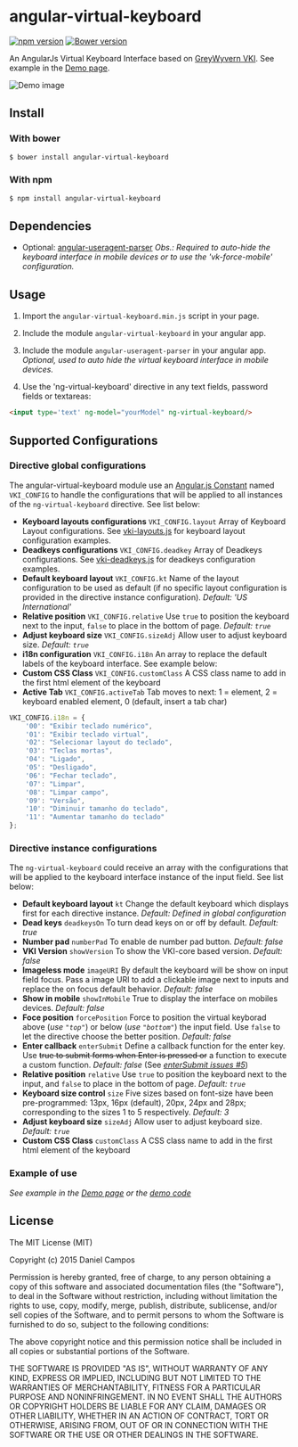 angular-virtual-keyboard
========================
[![npm version](https://badge.fury.io/js/angular-virtual-keyboard.svg)](http://badge.fury.io/js/angular-virtual-keyboard)
[![Bower version](https://badge.fury.io/bo/angular-virtual-keyboard.svg)](http://badge.fury.io/bo/angular-virtual-keyboard)

An AngularJs Virtual Keyboard Interface based on [GreyWyvern VKI](http://www.greywyvern.com/code/javascript/keyboard). See example in the [Demo page](http://the-darc.github.io/angular-virtual-keyboard).

![Demo image](http://the-darc.github.io/angular-virtual-keyboard/images/demo.png)

## Install

### With bower

```sh
$ bower install angular-virtual-keyboard
```

### With npm

```sh
$ npm install angular-virtual-keyboard
```

## Dependencies

- Optional: [angular-useragent-parser](https://github.com/the-darc/angular-useragent-parser)
_Obs.: Required to auto-hide the keyboard interface in mobile devices or to use the 'vk-force-mobile' configuration._

## Usage

1. Import the ```angular-virtual-keyboard.min.js``` script in your page.

2. Include the module ```angular-virtual-keyboard``` in your angular app.

3. Include the module ```angular-useragent-parser``` in your angular app. _Optional, used to auto hide the virtual keyboard interface in mobile devices._

4. Use the 'ng-virtual-keyboard' directive in any text fields, password fields or textareas:

```html
<input type='text' ng-model="yourModel" ng-virtual-keyboard/>
```

## Supported Configurations

### Directive global configurations

The angular-virtual-keyboard module use an [Angular.js Constant](https://docs.angularjs.org/api/auto/service/$provide#constant) named ``VKI_CONFIG`` to handle the configurations that will be applied to all instances of the ``ng-virtual-keyboard`` directive. See list below:

 - __Keyboard layouts configurations__ ``VKI_CONFIG.layout`` Array of Keyboard Layout configurations. See [vki-layouts.js](https://github.com/the-darc/angular-virtual-keyboard/blob/master/src/vki-layouts.js) for keyboard layout configuration examples.
 - __Deadkeys configurations__ ``VKI_CONFIG.deadkey`` Array of Deadkeys configurations. See [vki-deadkeys.js](https://github.com/the-darc/angular-virtual-keyboard/blob/master/src/vki-deadkeys.js) for deadkeys configuration examples.
 - __Default keyboard layout__ ``VKI_CONFIG.kt`` Name of the layout configuration to be used as default (if no specific layout configuration is provided in the directive instance configuration). _Default: 'US International'_
 - __Relative position__ ``VKI_CONFIG.relative`` Use ``true`` to position the keyboard next to the input, ``false`` to place in the bottom of page. _Default: ``true``_
 - __Adjust keyboard size__ ``VKI_CONFIG.sizeAdj`` Allow user to adjust keyboard size. _Default: ``true``_
 - __i18n configuration__ ``VKI_CONFIG.i18n`` An array to replace the default labels of the keyboard interface. See example below:
 - __Custom CSS Class__ ``VKI_CONFIG.customClass`` A CSS class name to add in the first html element of the keyboard
 - __Active Tab__ ``VKI_CONFIG.activeTab`` Tab moves to next: 1 = element, 2 = keyboard enabled element, 0 (default, insert a tab char)
```javascript
VKI_CONFIG.i18n = {
	'00': "Exibir teclado numérico",
	'01': "Exibir teclado virtual",
	'02': "Selecionar layout do teclado",
	'03': "Teclas mortas",
	'04': "Ligado",
	'05': "Desligado",
	'06': "Fechar teclado",
	'07': "Limpar",
	'08': "Limpar campo",
	'09': "Versão",
	'10': "Diminuir tamanho do teclado",
	'11': "Aumentar tamanho do teclado"
};
```

### Directive instance configurations

The ``ng-virtual-keyboard`` could receive an array with the configurations that will be applied to the keyboard interface instance of the input field. See list below:

 - __Default keyboard layout__ ``kt`` Change the default keyboard which displays first for each directive instance. _Default: Defined in global configuration_
 - __Dead keys__ ``deadkeysOn`` To turn dead keys on or off by default. _Default: true_
 - __Number pad__ ``numberPad`` To enable de number pad button. _Default: false_
 - __VKI Version__ ``showVersion`` To show the VKI-core based version. _Default: false_
 - __Imageless mode__ ``imageURI`` By default the keyboard will be show on input field focus. Pass a image URI to add a clickable image next to inputs and replace the on focus default behavior. _Default: false_
 - __Show in mobile__ ``showInMobile`` True to display the interface on mobiles devices. _Default: false_
 - __Foce position__ ``forcePosition`` Force to position the virtual keyborad above (_use ``"top"``_) or below (_use ``"bottom"``_) the input field. Use ``false`` to let the directive choose the better position. _Default: false_
 - __Enter callback__ ``enterSubmit`` Define a callback function for the enter key. Use ~~true to submit forms when Enter is pressed or~~ a function to execute a custom function. _Default: false_ (See _[enterSubmit issues #5](https://github.com/the-darc/angular-virtual-keyboard/issues/5)_)
 - __Relative position__ ``relative`` Use ``true`` to position the keyboard next to the input, and ``false`` to place in the bottom of page. _Default: ``true``_
 - __Keyboard size control__ ``size`` Five sizes based on font-size have been pre-programmed: 13px, 16px (default), 20px, 24px and 28px; corresponding to the sizes 1 to 5 respectively. _Default: 3_
 - __Adjust keyboard size__ ``sizeAdj`` Allow user to adjust keyboard size. _Default: ``true``_
 - __Custom CSS Class__ ``customClass`` A CSS class name to add in the first html element of the keyboard

### Example of use

_See example in the [Demo page](http://the-darc.github.io/angular-virtual-keyboard) or the [demo code](https://github.com/the-darc/angular-virtual-keyboard/blob/master/demo/index.html)_

## License

The MIT License (MIT)

Copyright (c) 2015 Daniel Campos

Permission is hereby granted, free of charge, to any person obtaining a copy
of this software and associated documentation files (the "Software"), to deal
in the Software without restriction, including without limitation the rights
to use, copy, modify, merge, publish, distribute, sublicense, and/or sell
copies of the Software, and to permit persons to whom the Software is
furnished to do so, subject to the following conditions:

The above copyright notice and this permission notice shall be included in all
copies or substantial portions of the Software.

THE SOFTWARE IS PROVIDED "AS IS", WITHOUT WARRANTY OF ANY KIND, EXPRESS OR
IMPLIED, INCLUDING BUT NOT LIMITED TO THE WARRANTIES OF MERCHANTABILITY,
FITNESS FOR A PARTICULAR PURPOSE AND NONINFRINGEMENT. IN NO EVENT SHALL THE
AUTHORS OR COPYRIGHT HOLDERS BE LIABLE FOR ANY CLAIM, DAMAGES OR OTHER
LIABILITY, WHETHER IN AN ACTION OF CONTRACT, TORT OR OTHERWISE, ARISING FROM,
OUT OF OR IN CONNECTION WITH THE SOFTWARE OR THE USE OR OTHER DEALINGS IN THE
SOFTWARE.

